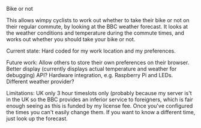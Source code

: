 Bike or not

This allows wimpy cyclists to work out whether to take their bike or not on their regular commute, by looking at the BBC weather forecast.
It looks at the weather conditions and temperature during the commute times, and works out whether you should take your bike or not.

Current state:
Hard coded for my work location and my preferences.

Future work:
Allow others to store their own preferences on their browser.
Better display (currently displays actual temperature and weather for debugging)
API?
Hardware integration, e.g. Raspberry Pi and LEDs.
Different weather provider?

Limitations:
UK only
3 hour timeslots only (probably because my server is't in the UK so the BBC provides an inferior service to foreigners, which is fair enough seeing as this is funded by my license fee.
Once you've configured the times you can't easily change them. If you want to know a different time, just look up the forecast.